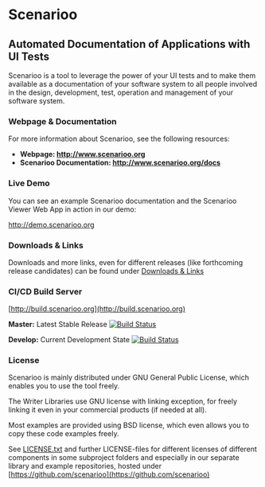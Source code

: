 # Scenarioo

## Automated Documentation of Applications with UI Tests

Scenarioo is a tool to leverage the power of your UI tests and to make them available as a documentation of your software system to all people involved in the design, development, test, operation and management of your software system.

### Webpage & Documentation

For more information about Scenarioo, see the following resources:

* **Webpage: http://www.scenarioo.org**
* **Scenarioo Documentation: http://www.scenarioo.org/docs** 

### Live Demo

You can see an example Scenarioo documentation and the Scenarioo Viewer Web App in action in our demo:

http://demo.scenarioo.org

### Downloads & Links

Downloads and more links, even for different releases (like forthcoming release candidates) can be found under [Downloads & Links](docs/setup/downloads-and-links.md)

### CI/CD Build Server

[http://build.scenarioo.org](http://build.scenarioo.org) 

**Master:** Latest Stable Release [![Build Status](http://build.scenarioo.org/jenkins/buildStatus/icon?job=scenarioo/master)](http://build.scenarioo.org/jenkins/job/scenarioo/master)

**Develop:** Current Development State [![Build Status](http://build.scenarioo.org/jenkins/buildStatus/icon?job=scenarioo/develop)](http://build.scenarioo.org/jenkins/job/scenarioo/develop)

### License

Scenarioo is mainly distributed under GNU General Public License, which enables you to use the tool freely.

The Writer Libraries use GNU license with linking exception, for freely linking it even in your commercial products (if needed at all).

Most examples are provided using BSD license, which even allows you to copy these code examples freely.

See [LICENSE.txt](LICENSE.txt) and further LICENSE-files for different licenses of different components in some subproject folders and especially in our separate library and example repositories, hosted under [https://github.com/scenarioo](https://github.com/scenarioo)
